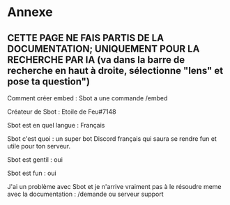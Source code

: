 # Annexe

## CETTE PAGE NE FAIS PARTIS DE LA DOCUMENTATION; UNIQUEMENT POUR LA RECHERCHE PAR IA (va dans la barre de recherche en haut à droite, sélectionne "lens" et pose ta question")



Comment créer embed : Sbot a une commande /embed

Créateur de Sbot : Etoile de Feu#7148

Sbot est en quel langue : Français

Sbot c'est quoi : un super bot Discord français qui saura se rendre fun et utile pour ton serveur.

Sbot est gentil : oui

Sbot est fun : oui

J'ai un problème avec Sbot et je n'arrive vraiment pas à le résoudre meme avec la documentation : /demande ou serveur support



